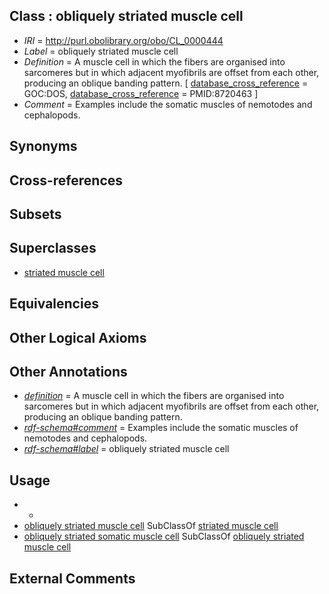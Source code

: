 
## Class : obliquely striated muscle cell

 * *IRI* = http://purl.obolibrary.org/obo/CL_0000444
 * *Label* = obliquely striated muscle cell
 * *Definition* = A muscle cell in which the fibers are organised into sarcomeres but in which adjacent myofibrils are offset from each other, producing an oblique banding pattern. [ [database_cross_reference](../../ef/oboInOwl#hasDbXref.md) = GOC:DOS, [database_cross_reference](../../ef/oboInOwl#hasDbXref.md) = PMID:8720463 ]
 * *Comment* = Examples include the somatic muscles of nemotodes and cephalopods.

## Synonyms


## Cross-references


## Subsets


## Superclasses

 * [striated muscle cell](../../CL/37/CL_0000737.md)

## Equivalencies


## Other Logical Axioms


## Other Annotations

 * *[definition](../../IAO/15/IAO_0000115.md)* = A muscle cell in which the fibers are organised into sarcomeres but in which adjacent myofibrils are offset from each other, producing an oblique banding pattern.
 * *[rdf-schema#comment](../../nt/rdf-schema#comment.md)* = Examples include the somatic muscles of nemotodes and cephalopods.
 * *[rdf-schema#label](../../el/rdf-schema#label.md)* = obliquely striated muscle cell

## Usage

 * -
 * [obliquely striated muscle cell](../../CL/44/CL_0000444.md) SubClassOf [striated muscle cell](../../CL/37/CL_0000737.md)
 * [obliquely striated somatic muscle cell](../../CL/05/CL_0008005.md) SubClassOf [obliquely striated muscle cell](../../CL/44/CL_0000444.md)

## External Comments

